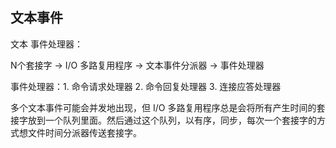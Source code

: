 ## 文本事件
文本 事件处理器：

N个套接字 → I/O 多路复用程序 → 文本事件分派器 → 事件处理器

事件处理器：1. 命令请求处理器 2. 命令回复处理器 3. 连接应答处理器

多个文本事件可能会并发地出现，但 I/O 多路复用程序总是会将所有产生时间的套接字放到一个队列里面。然后通过这个队列，以有序，同步，每次一个套接字的方式想文件时间分派器传送套接字。